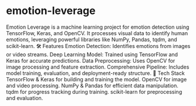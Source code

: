 # emotion-leverage
 Emotion Leverage is a machine learning project for emotion detection using TensorFlow, Keras, and OpenCV. It processes visual data to identify human emotions, leveraging powerful libraries like NumPy, Pandas, tqdm, and scikit-learn.  🛠️ Features Emotion Detection: Identifies emotions from images or video streams. Deep Learning Model: Trained using TensorFlow and Keras for accurate predictions. Data Preprocessing: Uses OpenCV for image processing and feature extraction. Comprehensive Pipeline: Includes model training, evaluation, and deployment-ready structure. 🔧 Tech Stack TensorFlow & Keras for building and training the model. OpenCV for image and video processing. NumPy & Pandas for efficient data manipulation. tqdm for progress tracking during training. scikit-learn for preprocessing and evaluation.
